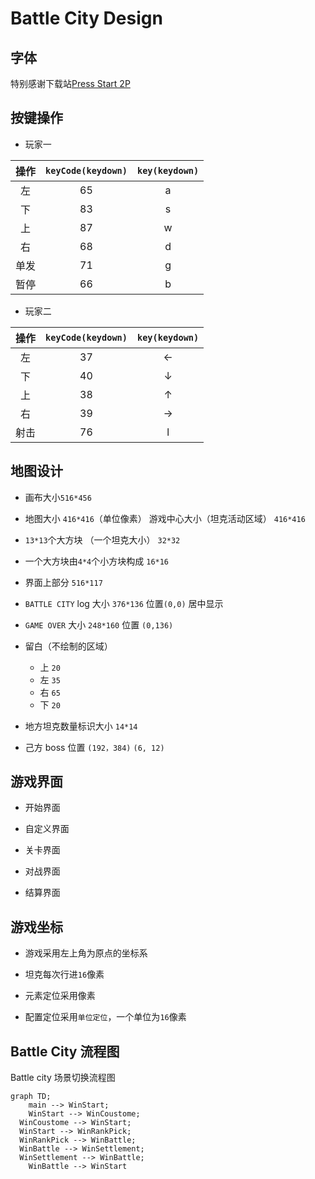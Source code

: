 # Battle City Design

## 字体

特别感谢下载站[Press Start 2P](https://www.onlinedown.net/soft/1121982.htm)

## 按键操作

- 玩家一

| 操作  | `keyCode(keydown)` | `key(keydown)` |
| :---: | :----------------: | :------------: |
|  左   |         65         |       a        |
|  下   |         83         |       s        |
|  上   |         87         |       w        |
|  右   |         68         |       d        |
| 单发  |         71         |       g        |
| 暂停  |         66         |       b        |

- 玩家二

| 操作  | `keyCode(keydown)` | `key(keydown)` |
| :---: | :----------------: | :------------: |
|  左   |         37         |       ←        |
|  下   |         40         |       ↓        |
|  上   |         38         |       ↑        |
|  右   |         39         |       →        |
| 射击  |         76         |       l        |

## 地图设计

- 画布大小`516*456`
- 地图大小 `416*416`（单位像素） 游戏中心大小（坦克活动区域） `416*416`
- `13*13`个大方块 （一个坦克大小） `32*32`
- 一个大方块由`4*4`个小方块构成 `16*16`
- 界面上部分 `516*117`
- `BATTLE CITY` log 大小 `376*136` 位置`(0,0)` 居中显示
- `GAME OVER` 大小 `248*160` 位置 `(0,136)`
- 留白（不绘制的区域）

  - 上 `20`
  - 左 `35`
  - 右 `65`
  - 下 `20`

- 地方坦克数量标识大小 `14*14`
- 己方 boss 位置 `(192，384)` `(6, 12)`

## 游戏界面

- 开始界面

- 自定义界面

- 关卡界面

- 对战界面

- 结算界面

## 游戏坐标

- 游戏采用左上角为原点的坐标系

- 坦克每次行进`16`像素

- 元素定位采用像素

- 配置定位采用`单位定位`，一个单位为`16`像素

## Battle City 流程图

Battle city 场景切换流程图

```mermaid
graph TD;
	main --> WinStart;
	WinStart --> WinCoustome;
  WinCoustome --> WinStart;
  WinStart --> WinRankPick;
  WinRankPick --> WinBattle;
  WinBattle --> WinSettlement;
  WinSettlement --> WinBattle;
	WinBattle --> WinStart
```

